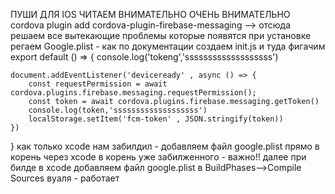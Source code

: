 ПУШИ ДЛЯ IOS ЧИТАЕМ ВНИМАТЕЛЬНО ОЧЕНЬ ВНИМАТЕЛЬНО
cordova plugin add cordova-plugin-firebase-messaging —> отсюда решаем все вытекающие проблемы которые появятся при установке
регаем Google.plist - как по документации
создаем init.js и туда фигачим 
export default () => {
    console.log('tokeng','sssssssssssssssssss')
    
    document.addEventListener('deviceready' , async () => {
        const requestPermission = await cordova.plugins.firebase.messaging.requestPermission();
        const token = await cordova.plugins.firebase.messaging.getToken()
        console.log(token,'sssssssssssssssssss')
        localStorage.setItem('fcm-token' , JSON.stringify(token))
    })
 }
как только xcode нам забилдил - добавляем файл google.plist прямо в корень через xcode в корень уже забилженного - важно!!
далее при билде в xcode добавляем файл google.plist в BuildPhases—>Compile Sources
вуаля - работает
